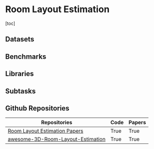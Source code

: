 # Room Layout Estimation

[toc]

## Datasets

## Benchmarks

## Libraries

## Subtasks

## Github Repositories

|Repositories|Code|Papers|
|--|--|--|
|[Room Layout Estimation Papers](https://github.com/lh9171338/Room-Layout-Estimation-Papers)|True|True|
|[awesome-3D-Room-Layout-Estimation](https://github.com/zhanght021/awesome-3D-Room-Layout-Estimation)|True|True|
